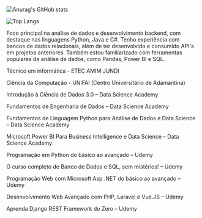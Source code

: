 ![Anurag's GitHub stats](https://github-readme-stats.vercel.app/api?username=JiqueGR&show_icons=true&theme=radical)

![Top Langs](https://github-readme-stats.vercel.app/api/top-langs/?username=JiqueGR&layout=compact)

Foco principal na análise de dados e desenvolvimento backend, com destaque nas linguagens Python, Java e C#. Tenho experiência com bancos de dados relacionais, além de ter desenvolvido e consumido API's em projetos anteriores. Também estou familiarizado com ferramentas populares de análise de dados, como Pandas, Power BI e SQL.	 

Técnico em informática - ETEC AMIM JUNDI 

Ciência da Computação - UNIFAI (Centro Universitário de Adamantina) 

Introdução à Ciência de Dados 3.0 – Data Science Academy

Fundamentos de Engenharia de Dados – Data Science Academy

Fundamentos de Linguagem Python para Análise de Dados e Data Science – Data Science Academy 

Microsoft Power BI Para Business Intelligence e Data Science – Data Science Academy

Programação em Python do básico ao avançado – Udemy 

O curso completo de Banco de Dados e SQL, sem mistérios! – Udemy 

Programação Web com Microsoft Asp .NET do básico ao avançado – Udemy

Desenvolvimento Web Avançado com PHP, Laravel e Vue.JS – Udemy

Aprenda Django REST Framework do Zero – Udemy
